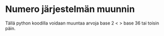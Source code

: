 # Numero järjestelmän muunnin 
Tällä python koodilla voidaan muuntaa arvoja base 2  &lt; >  base 36 tai toisin päin.
